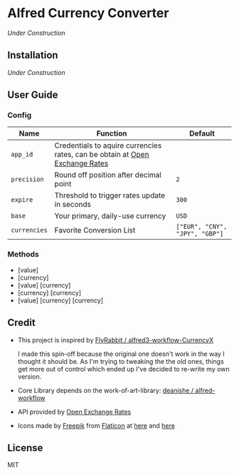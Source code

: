 # Alfred Currency Converter

*Under Construction*

## Installation

*Under Construction*

## User Guide

### Config

| Name         | Function                                                     | Default                        |
| ------------ | ------------------------------------------------------------ | ------------------------------ |
| `app_id`     | Credentials to aquire currencies rates, can be obtain at [Open Exchange Rates](https://openexchangerates.org/) |                                |
| `precision`  | Round off position after decimal point                       | `2`                            |
| `expire`     | Threshold to trigger rates update in seconds                 | `300`                          |
| `base`       | Your primary, daily-use currency                             | `USD`                          |
| `currencies` | Favorite Conversion List                                     | `["EUR", "CNY", "JPY", "GBP"]` |

### Methods

* [value]
* [currency]
* [value] [currency]
* [currency] [currency]
* [value] [currency] [currency]

## Credit

* This project is inspired by [FlyRabbit / alfred3-workflow-CurrencyX](https://github.com/FlyRabbit/alfred3-workflow-CurrencyX)

  I made this spin-off because the original one doesn't work in the way I thought it should be. As I'm trying to tweaking the the old ones, things get more out of control which ended up I've decided to re-write my own version.

* Core Library depends on the work-of-art-library: [deanishe / alfred-workflow](https://github.com/deanishe/alfred-workflow)

* API provided by [Open Exchange Rates](https://openexchangerates.org/)

* Icons made by [Freepik](https://www.freepik.com) from [Flaticon](https://www.flaticon.com) at [here](https://www.flaticon.com/free-icon/exchange_1924021) and [here](https://www.flaticon.com/packs/countrys-flags)

## License

MIT